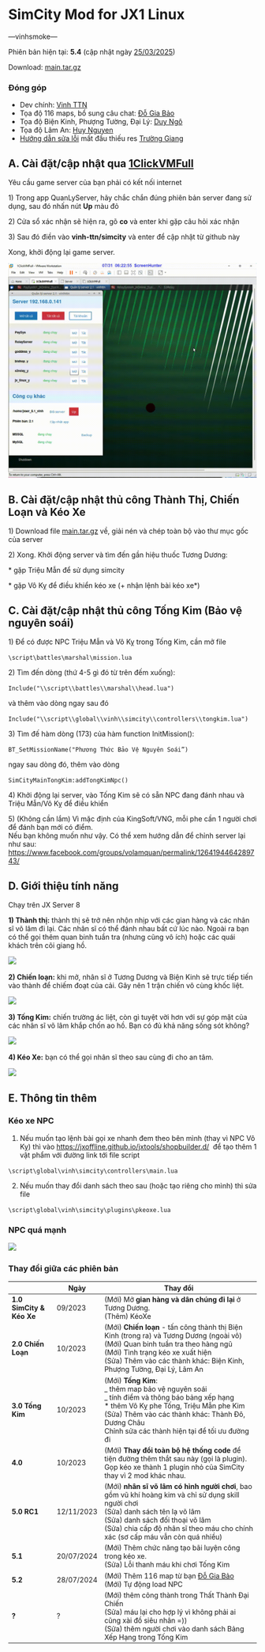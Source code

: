 # SimCity Mod for JX1 Linux

—vinhsmoke—

Phiên bản hiện tại: **5.4** (cập nhật ngày [25/03/2025](CHANGELOG.md))

Download: [main.tar.gz](https://github.com/vinh-ttn/simcity/archive/refs/heads/main.tar.gz)

### Đóng góp

-   Dev chính: [Vinh TTN](https://www.facebook.com/groups/800085930700601/user/1576281122)
-   Tọa độ 116 maps, bổ sung câu chat: [Đỗ Gia Bảo](https://www.facebook.com/groups/800085930700601/user/100002639166984/)
-   Tọa độ Biện Kinh, Phượng Tường, Đại Lý: [Duy Ngô](https://www.facebook.com/groups/800085930700601/user/61551322996134/)
-   Tọa độ Lâm An: [Huy Nguyen](https://www.facebook.com/groups/800085930700601/user/100004608648396/)
-   [Hướng dẫn sửa lỗi](https://github.com/vinh-ttn/simcity/issues/4) mất đầu thiếu res [Trường Giang](https://www.facebook.com/groups/800085930700601/user/100003690357356)

## A. Cài đặt/cập nhật qua [1ClickVMFull](https://docs.google.com/document/d/1BUtlCyJdIg-Dc15EZLYU7dMAcGA4wzcZDMBrM3dRpcc/edit?usp=sharing)

Yêu cầu game server của bạn phải có kết nối internet

1\) Trong app QuanLyServer, hãy chắc chắn đúng phiên bản server đang sử dụng, sau đó nhấn nút **Up** màu đỏ

2\) Cửa sổ xác nhận sẽ hiện ra, gõ **co** và enter khi gặp câu hỏi xác nhận

3\) Sau đó điền vào **vinh-ttn/simcity** và enter để cập nhật từ github này

Xong, khởi động lại game server.

![](https://github.com/vinh-ttn/materials/blob/main/simcity/caidat_capnhat_simcity.gif)

## B. Cài đặt/cập nhật thủ công Thành Thị, Chiến Loạn và Kéo Xe

1\) Download file [main.tar.gz](https://github.com/vinh-ttn/simcity/archive/refs/heads/main.tar.gz) về, giải nén và chép toàn bộ vào thư mục gốc của server

2\) Xong. Khởi động server và tìm đến gần hiệu thuốc Tương Dương:

\* gặp Triệu Mẫn để sử dụng simcity

\* gặp Vô Kỵ để điều khiển kéo xe (+ nhận lệnh bài kéo xe\*)

## C. Cài đặt/cập nhật thủ công Tống Kim (Bảo vệ nguyên soái)

1\) Để có được NPC Triệu Mẫn và Vô Kỵ trong Tống Kim, cần mở file

`\script\battles\marshal\mission.lua`

2\) Tìm đến dòng (thứ 4-5 gì đó từ trên đếm xuống):

`Include("\\script\\battles\\marshal\\head.lua")`

và thêm vào dòng ngay sau đó

`Include("\\script\\global\\vinh\\simcity\\controllers\\tongkim.lua")`

3\) Tìm đế hàm dòng (173) của hàm function InitMission():

`BT_SetMissionName("Phương Thức Bảo Vệ Nguyên Soái”)`

ngay sau dòng đó, thêm vào dòng

`SimCityMainTongKim:addTongKimNpc()`

4\) Khởi động lại server, vào Tống Kim sẽ có sẵn NPC đang đánh nhau và Triệu Mẫn/Vô Kỵ để điều khiển

5\) (Không cần lắm) Vì mặc định của KingSoft/VNG, mỗi phe cần 1 người chơi để đánh bạn mới có điểm.\
Nếu bạn không muốn như vậy. Có thể xem hướng dẫn để chỉnh server lại như sau: <https://www.facebook.com/groups/volamquan/permalink/1264194464289743/>

## D. Giới thiệu tính năng

Chạy trên JX Server 8

**1) Thành thị:** thành thị sẽ trở nên nhộn nhịp với các gian hàng và các nhân sĩ võ lâm đi lại. Các nhân sĩ có thể đánh nhau bất cứ lúc nào. Ngoài ra bạn có thể gọi thêm quan binh tuần tra (nhưng cũng vô ích) hoặc các quái khách trên cõi giang hồ.

![](https://github.com/vinh-ttn/materials/blob/main/simcity/thanhthi.gif)

**2) Chiến loạn:** khi mở, nhân sĩ ở Tương Dương và Biện Kinh sẽ trực tiếp tiến vào thành để chiếm đoạt của cải. Gây nên 1 trận chiến vô cùng khốc liệt.

![](https://github.com/vinh-ttn/materials/blob/main/simcity/chienloan.gif)

**3) Tống Kim:** chiến trường ác liệt, còn gì tuyệt vời hơn với sự góp mặt của các nhân sĩ võ lâm khắp chốn ao hồ. Bạn có đủ khả năng sống sót không?

![](https://github.com/vinh-ttn/materials/blob/main/simcity/tongkim.gif)

**4) Kéo Xe:** bạn có thể gọi nhân sĩ theo sau cùng đi cho an tâm.

![](https://github.com/vinh-ttn/materials/blob/main/simcity/keoxe.gif)

## E. Thông tin thêm

### Kéo xe NPC

1) Nếu muốn tạo lệnh bài gọi xe nhanh đem theo bên mình (thay vì NPC Vô Kỵ) thì vào <https://jxoffline.github.io/jxtools/shopbuilder.d/>  để tạo thêm 1 vật phẩm với đường link tới file script

`\script\global\vinh\simcity\controllers\main.lua`

2) Nếu muốn thay đổi danh sách theo sau (hoặc tạo riêng cho mình) thì sửa file

`\script\global\vinh\simcity\plugins\pkeoxe.lua`

### NPC quá mạnh 

![](https://lh7-us.googleusercontent.com/docsz/AD_4nXctDkLIw67xDMciom4lw9DzdbTlcLTFPF0s57aM2Y4_AsVgtZUKGvjm68E4HK9dka3f3LTKdGHumHDsom9GgLVrWVQoaXZGlLCftrT9FNMKJEgl_0WBaUnjFO5fb4__zu2iQ83PfpFS7MEYFA-AESd1RuNg?key=my0UP0YCEuAhRT8eOcMeRw)

### Thay đổi giữa các phiên bản

|                          | Ngày       | Thay đổi                                                                                                                                                                                                                                                      |
| ------------------------ | ---------- | ------------------------------------------------------------------------------------------------------------------------------------------------------------------------------------------------------------------------------------------------------------- |
| **1.0 SimCity & Kéo Xe** | 09/2023    | (Mới) Mở **gian hàng và dân chúng đi lại** ở Tương Dương. <br>(Thêm) KéoXe                                                                                                                                                                                    |
| **2.0 Chiến Loạn**       | 10/2023    | (Mới) **Chiến loạn** - tấn công thành thị Biện Kinh (trong ra) và Tương Dương (ngoài vô)<br>(Mới) Quan binh tuần tra theo hàng ngũ<br>(Mới) Tình trạng kéo xe xuất hiện<br>(Sửa) Thêm vào các thành khác: Biện Kinh, Phượng Tường, Đại Lý, Lâm An             |
| **3.0 Tống Kim**         | 10/2023    | (Mới) **Tống Kim**: <br>_ thêm map bảo vệ nguyên soái <br>_ tính điểm và thông báo bảng xếp hạng <br>\* thêm Vô Kỵ phe Tống, Triệu Mẫn phe Kim<br>(Sửa) Thêm vào các thành khác: Thành Đô, Dương Châu<br>Chỉnh sửa các thành hiện tại để tối ưu đường đi      |
| **4.0**                  | 10/2023    | (Mới) **Thay đổi toàn bộ hệ thống code** để tiện đường thêm thắt sau này (gọi là plugin). Gọp kéo xe thành 1 plugin nhỏ của SimCity thay vì 2 mod khác nhau.                                                                                                  |
| **5.0 RC1**              | 12/11/2023 | (Mới) **nhân sĩ võ lâm có hình người chơi**, bao gồm vũ khí hoàng kim và chỉ sử dụng skill người chơi<br>(Sửa) danh sách tên lạ võ lâm<br>(Sửa) danh sách đối thoại võ lâm<br>(Sửa) chia cấp độ nhân sĩ theo máu cho chính xác (sơ cấp máu vẫn còn quá nhiều) |
| **5.1**                  | 20/07/2024 | (Mới) Thêm chức năng tạo bãi luyện công trong kéo xe. <br>(Sửa) Lỗi thanh máu khi chơi Tống Kim                                                                                                                                                               |
| **5.2**                  | 28/07/2024 | (Mới) Thêm 116 map từ bạn [Đỗ Gia Bảo](https://www.facebook.com/groups/800085930700601/user/100002639166984/) <br> (Mới) Tự động load NPC                                                                                                                     |
| **?**                    | ?          | (Mới) thêm công thành trong Thất Thành Đại Chiến<br>(Sửa) máu lại cho hợp lý vì không phải ai cũng xài đồ siêu nhân =))<br>(Sửa) thêm người chơi vào danh sách Bảng Xếp Hạng trong Tống Kim                                                                   |

